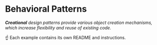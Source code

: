 # Behavioral Patterns

_**Creational** design patterns provide various object creation mechanisms, which increase flexibility and reuse of existing code._

☝ Each example contains its own README and instructions.